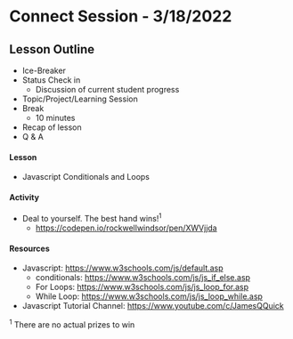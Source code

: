 # Connect Session - 3/18/2022

## Lesson Outline

  * Ice-Breaker
  * Status Check in
    * Discussion of current student progress
  * Topic/Project/Learning Session
  * Break
    * 10 minutes
  * Recap of lesson
  * Q & A

#### Lesson

  * Javascript Conditionals and Loops

#### Activity

  * Deal to yourself. The best hand wins!<sup>1</sup>
    * https://codepen.io/rockwellwindsor/pen/XWVjjda

#### Resources

  * Javascript: https://www.w3schools.com/js/default.asp
    * conditionals: https://www.w3schools.com/js/js_if_else.asp
    * For Loops: https://www.w3schools.com/js/js_loop_for.asp
    * While Loop: https://www.w3schools.com/js/js_loop_while.asp
  * Javascript Tutorial Channel: https://www.youtube.com/c/JamesQQuick

<sup>1</sup> There are no actual prizes to win
